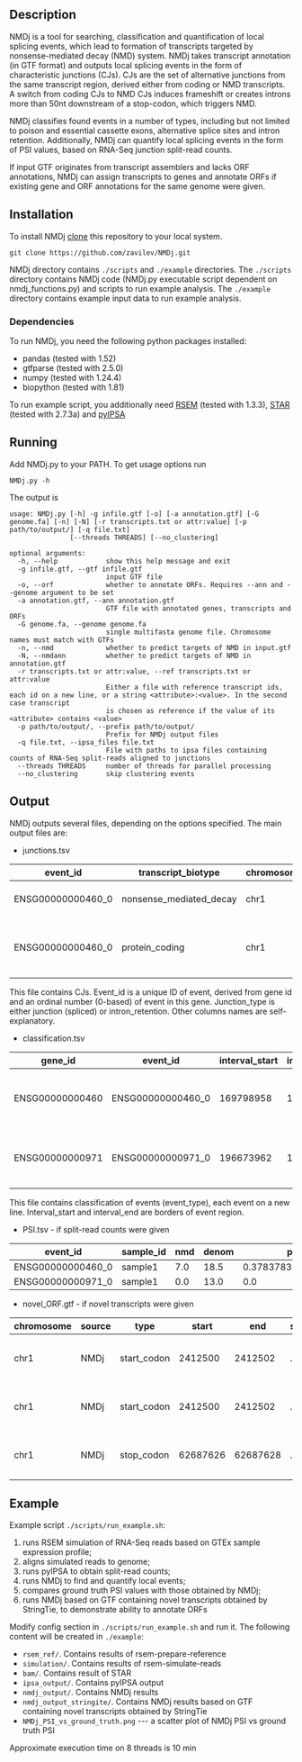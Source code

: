 ## Description

NMDj is a tool for searching, classification and quantification of local splicing events, which lead to formation of transcripts targeted by nonsense-mediated decay (NMD) system. NMDj takes transcript annotation (in GTF format) and outputs local splicing events in the form of characteristic junctions (CJs). CJs are the set of alternative junctions from the same transcript region, derived either from coding or NMD transcripts. A switch from coding CJs to NMD CJs induces frameshift or creates introns more than 50nt downstream of a stop-codon, which triggers NMD.

NMDj classifies found events in a number of types, including but not limited to poison and essential cassette exons, alternative splice sites and intron retention. Additionally, NMDj can quantify local splicing events in the form of PSI values, based on RNA-Seq junction split-read counts. 

If input GTF originates from transcript assemblers and lacks ORF annotations, NMDj can assign transcripts to genes and annotate ORFs if existing gene and ORF annotations for the same genome were given.

## Installation

To install NMDj [clone](https://help.github.com/en/articles/cloning-a-repository) this repository to your local system.

    git clone https://github.com/zavilev/NMDj.git

NMDj directory contains `./scripts` and `./example` directories. The `./scripts` directory contains NMDj code (NMDj.py executable script dependent on nmdj_functions.py) and scripts to run example analysis. The `./example` directory contains example input data to run example analysis.

### Dependencies

To run NMDj, you need the following python packages installed:

- pandas (tested with 1.52)
- gtfparse (tested with 2.5.0)
- numpy (tested with 1.24.4)
- biopython (tested with 1.81)

To run example script, you additionally need [RSEM](https://github.com/deweylab/RSEM) (tested with 1.3.3), [STAR](https://github.com/alexdobin/STAR) (tested with 2.7.3a) and [pyIPSA](https://github.com/pervouchinelab/pyIPSA)

## Running

Add NMDj.py to your PATH. To get usage options run

    NMDj.py -h

The output is 

    usage: NMDj.py [-h] -g infile.gtf [-o] [-a annotation.gtf] [-G genome.fa] [-n] [-N] [-r transcripts.txt or attr:value] [-p path/to/output/] [-q file.txt]
                   [--threads THREADS] [--no_clustering]

    optional arguments:
      -h, --help            show this help message and exit
      -g infile.gtf, --gtf infile.gtf
                            input GTF file
      -o, --orf             whether to annotate ORFs. Requires --ann and --genome argument to be set
      -a annotation.gtf, --ann annotation.gtf
                            GTF file with annotated genes, transcripts and ORFs
      -G genome.fa, --genome genome.fa
                            single multifasta genome file. Chromosome names must match with GTFs
      -n, --nmd             whether to predict targets of NMD in input.gtf
      -N, --nmdann          whether to predict targets of NMD in annotation.gtf
      -r transcripts.txt or attr:value, --ref transcripts.txt or attr:value
                            Either a file with reference transcript ids, each id on a new line, or a string <attribute>:<value>. In the second case transcript
                            is chosen as reference if the value of its <attribute> contains <value>
      -p path/to/output/, --prefix path/to/output/
                            Prefix for NMDj output files
      -q file.txt, --ipsa_files file.txt
                            File with paths to ipsa files containing counts of RNA-Seq split-reads aligned to junctions
      --threads THREADS     number of threads for parallel processing
      --no_clustering       skip clustering events

## Output

NMDj outputs several files, depending on the options specified. The main output files are:

- junctions.tsv

event_id | transcript_biotype | chromosome | start | end | strand | junction_type | transcripts_with_junction
 --- | --- | --- | --- | --- | --- | --- | --- 
ENSG00000000460_0 | nonsense_mediated_decay | chr1 | 169798958 | 169802621 | + | junction | ENST00000459772, ENST00000466580, ENST00000481744
ENSG00000000460_0 | protein_coding | chr1 | 169798958 | 169800883 | + | junction | ENST00000286031, ENST00000359326,  ENST00000413811, ENST00000472795, ENST00000496973

This file contains CJs. Event_id is a unique ID of event, derived from gene id and an ordinal number (0-based) of event in this gene. Junction_type is either junction (spliced) or intron_retention. Other columns names are self-explanatory.

- classification.tsv

gene_id | event_id | interval_start | interval_end | nmd_id_list | coding_id_list | VIP | event_type | all_CJs
 --- | --- | --- | --- | --- | --- | --- | --- | ---  
ENSG00000000460 | ENSG00000000460_0 | 169798958 | 169802643 | ENST00000459772, ENST00000466580, ENST00000481744 | ENST00000286031, ENST00000359326, ENST00000413811, ENST00000472795, ENST00000496973 | DA:DADA | EE | Yes
ENSG00000000971 | ENSG00000000971_0 | 196673962 | 196675529 | ENST00000695986 | ENST00000359637, ENST00000367429, ENST00000630130, ENST00000695968, ... | DADA:DA | PE | Yes

This file contains classification of events (event_type), each event on a new line. Interval_start and interval_end are borders of event region.

- PSI.tsv - if split-read counts were given

event_id | sample_id | nmd | denom | psi
--- | --- | --- | --- | ---
ENSG00000000460_0 | sample1 | 7.0 | 18.5 | 0.3783783783783784
ENSG00000000971_0 | sample1 | 0.0 | 13.0 | 0.0

- novel_ORF.gtf - if novel transcripts were given

chromosome | source  | type | start | end | score | strand | frame | attributes    
--- | --- | --- | --- | --- | --- | --- | --- | ---
chr1 | NMDj | start_codon | 2412500 | 2412502 | . | - | . | gene_id "ENSG00000157911"; transcript_id "STRG.100.1";
chr1 | NMDj | start_codon | 2412500 | 2412502 | . | - | . | gene_id "ENSG00000157911"; transcript_id "STRG.100.2";
chr1 | NMDj | stop_codon | 62687626 | 62687628 | . | - | . | gene_id "ENSG00000116641"; transcript_id "STRG.1385.8";

## Example

Example script `./scripts/run_example.sh`:
1. runs RSEM simulation of RNA-Seq reads based on GTEx sample expression profile;
2. aligns simulated reads to genome;
3. runs pyIPSA to obtain split-read counts;
4. runs NMDj to find and quantify local events;
5. compares ground truth PSI values with those obtained by NMDj;
6. runs NMDj based on GTF containing novel transcripts obtained by StringTie, to demonstrate ability to annotate ORFs

Modify config section in `./scripts/run_example.sh` and run it. The following content will be created in `./example`:

- `rsem_ref/`. Contains results of rsem-prepare-reference
- `simulation/`. Contains results of rsem-simulate-reads
- `bam/`. Contains result of STAR
- `ipsa_output/`. Contains pyIPSA output
- `nmdj_output/`. Contains NMDj results
- `nmdj_output_stringite/`. Contains NMDj results based on GTF containing novel transcripts obtained by StringTie
- `NMDj_PSI_vs_ground_truth.png` --- a scatter plot of NMDj PSI vs ground truth PSI

Approximate execution time on 8 threads is 10 min
